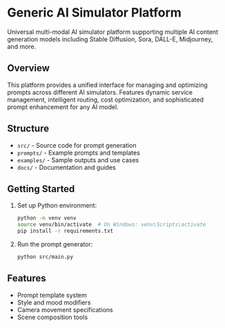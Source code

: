 # Generic AI Simulator Platform

Universal multi-modal AI simulator platform supporting multiple AI content generation models including Stable Diffusion, Sora, DALL-E, Midjourney, and more.

## Overview

This platform provides a unified interface for managing and optimizing prompts across different AI simulators. Features dynamic service management, intelligent routing, cost optimization, and sophisticated prompt enhancement for any AI model.

## Structure

- `src/` - Source code for prompt generation
- `prompts/` - Example prompts and templates
- `examples/` - Sample outputs and use cases
- `docs/` - Documentation and guides

## Getting Started

1. Set up Python environment:
   ```bash
   python -m venv venv
   source venv/bin/activate  # On Windows: venv\Scripts\activate
   pip install -r requirements.txt
   ```

2. Run the prompt generator:
   ```bash
   python src/main.py
   ```

## Features

- Prompt template system
- Style and mood modifiers
- Camera movement specifications
- Scene composition tools